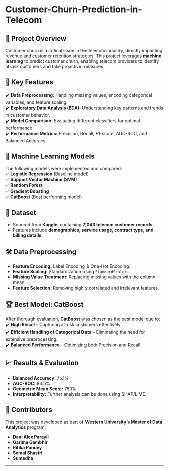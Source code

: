# Customer-Churn-Prediction-in-Telecom

## 📌 Project Overview  
Customer churn is a critical issue in the telecom industry, directly impacting revenue and customer retention strategies. This project leverages **machine learning** to predict customer churn, enabling telecom providers to identify at-risk customers and take proactive measures.

## 🚀 Key Features  
✔️ **Data Preprocessing:** Handling missing values, encoding categorical variables, and feature scaling.  
✔️ **Exploratory Data Analysis (EDA):** Understanding key patterns and trends in customer behavior.  
✔️ **Model Comparison:** Evaluating different classifiers for optimal performance.  
✔️ **Performance Metrics:** Precision, Recall, F1-score, AUC-ROC, and Balanced Accuracy.  

## 🔬 Machine Learning Models  
The following models were implemented and compared:  
✅ **Logistic Regression** (Baseline model)  
✅ **Support Vector Machine (SVM)**  
✅ **Random Forest**  
✅ **Gradient Boosting**  
✅ **CatBoost** (Best performing model)  

## 📂 Dataset  
- Sourced from **Kaggle**, containing **7,043 telecom customer records**.  
- Features include **demographics, service usage, contract type, and billing details**.  

## 🛠️ Data Preprocessing  
- **Feature Encoding:** Label Encoding & One-Hot Encoding.  
- **Feature Scaling:** Standardization using `StandardScaler`.  
- **Missing Value Treatment:** Replacing missing values with the column mean.  
- **Feature Selection:** Removing highly correlated and irrelevant features.  

## 🏆 Best Model: **CatBoost**  
After thorough evaluation, **CatBoost** was chosen as the best model due to:  
✔️ **High Recall** – Capturing at-risk customers effectively.  
✔️ **Efficient Handling of Categorical Data** – Eliminating the need for extensive preprocessing.  
✔️ **Balanced Performance** – Optimizing both Precision and Recall.  

## 📈 Results & Evaluation  
- **Balanced Accuracy:** 75.1%  
- **AUC-ROC:** 83.5%  
- **Geometric Mean Score:** 75.1%  
- **Interpretability:** Further analysis can be done using SHAP/LIME.  

## 👥 Contributors  
This project was developed as part of **Western University’s Master of Data Analytics** program.  
- **Dani Alex Parayil**  
- **Garima Gambhir**  
- **Ritika Pandey**  
- **Semal Shastri**  
- **Sumedha**  

---
